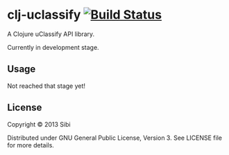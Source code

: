 # clj-uclassify [![Build Status](https://travis-ci.org/psibi/clj-uclassify.png?branch=master)](https://travis-ci.org/psibi/clj-uclassify)

A Clojure uClassify API library.

Currently in development stage.

## Usage

Not reached that stage yet!

## License

Copyright © 2013 Sibi

Distributed under GNU General Public License, Version 3. See LICENSE
file for more details.
